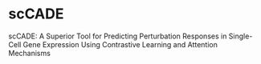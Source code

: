 # scCADE
scCADE: A Superior Tool for Predicting Perturbation Responses in Single-Cell Gene Expression Using Contrastive Learning and Attention Mechanisms
